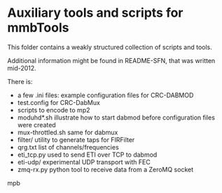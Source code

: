 Auxiliary tools and scripts for mmbTools
========================================

This folder contains a weakly structured collection of scripts and tools.

Additional information might be found in README-SFN, that was written mid-2012.

There is:
 * a few .ini files: example configuration files for CRC-DABMOD
 * test.config for CRC-DabMux
 * scripts to encode to mp2
 * moduhd\*.sh illustrate how to start dabmod before configuration files were created
 * mux-throttled.sh same for dabmux
 * filter/ utility to generate taps for FIRFilter
 * qrg.txt list of channels/frequencies
 * eti\_tcp.py used to send ETI over TCP to dabmod
 * eti-udp/ experimental UDP transport with FEC
 * zmq-rx.py python tool to receive data from a ZeroMQ socket

mpb
